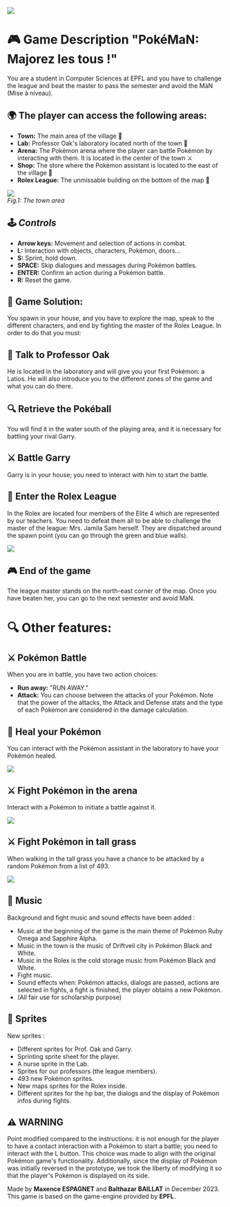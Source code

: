 <img src=".\icmon\title_illustration.png"/>

# 🎮 Game Description "PokéMaN: Majorez les tous !"
You are a student in Computer Sciences at EPFL and you have to challenge the league and beat the master to pass the semester and avoid the MàN (Mise à niveau).

## 🌍 The player can access the following areas:
- **Town:** The main area of the village 🏡
- **Lab:** Professor Oak's laboratory located north of the town 🧪
- **Arena:** The Pokémon arena where the player can battle Pokémon by interacting with them. It is located in the center of the town ⚔️
- **Shop:** The store where the Pokémon assistant is located to the east of the village 🏬
- **Rolex League:** The unmissable building on the bottom of the map 🏰

<img src=".\icmon\src\main\resources\images\backgrounds\town.png"/><br>
_Fig.1: The town area_

## 🕹️ *Controls*
- **Arrow keys:** Movement and selection of actions in combat.
- **L:** Interaction with objects, characters, Pokémon, doors...
- **S:** Sprint, hold down.
- **SPACE:** Skip dialogues and messages during Pokémon battles.
- **ENTER:** Confirm an action during a Pokémon battle.
- **R:** Reset the game.

## 🧩 Game Solution:
You spawn in your house, and you have to explore the map, speak to the different characters, and end by fighting the master of the Rolex League. In order to do that you must:

## 💬 Talk to Professor Oak
He is located in the laboratory and will give you your first Pokémon: a Latios. He will also introduce you to the different zones of the game and what you can do there.

## 🔍 Retrieve the Pokéball
You will find it in the water south of the playing area, and it is necessary for battling your rival Garry.

## ⚔️ Battle Garry
Garry is in your house; you need to interact with him to start the battle.

## 🏰 Enter the Rolex League
In the Rolex are located four members of the Elite 4 which are represented by our teachers. You need to defeat them all to be able to challenge the master of the league: Mrs. Jamila Sam herself. They are dispatched around the spawn point (you can go through the green and blue walls).

<img src=".\icmon\rolex_illustration.png"/><br>

## 🎮 End of the game
The league master stands on the north-east corner of the map. Once you have beaten her, you can go to the next semester and avoid MàN.

# 🔍 Other features:

## ⚔️ Pokémon Battle
When you are in battle, you have two action choices:
- **Run away:** "RUN AWAY."
- **Attack:** You can choose between the attacks of your Pokémon. Note that the power of the attacks, the Attack and Defense stats and the type of each Pokémon are considered in the damage calculation.

## 💉 Heal your Pokémon
You can interact with the Pokémon assistant in the laboratory to have your Pokémon healed.

<img src=".\icmon\nurse_illustration.png"/>

## ⚔️ Fight Pokémon in the arena
Interact with a Pokémon to initiate a battle against it.

<img src=".\icmon\arena_illustration.png"/>

## ⚔️ Fight Pokémon in tall grass
When walking in the tall grass you have a chance to be attacked by a random Pokémon from a list of 493.

<img src=".\icmon\fight_illustration.png"/>

## 🎵 Music
Background and fight music and sound effects have been added :
- Music at the beginning of the game is the main theme of Pokémon Ruby Omega and Sapphire Alpha.
- Music in the town is the music of Driftveil city in Pokémon Black and White.
- Music in the Rolex is the cold storage music from Pokémon Black and White.
- Fight music.
- Sound effects when: Pokémon attacks, dialogs are passed, actions are selected in fights, a fight is finished,
  the player obtains a new Pokémon.
- (All fair use for scholarship purpose)

## 🎨 Sprites
New sprites :
- Different sprites for Prof. Oak and Garry.
- Sprinting sprite sheet for the player.
- A nurse sprite in the Lab.
- Sprites for our professors (the league members).
- 493 new Pokémon sprites.
- New maps sprites for the Rolex inside.
- Different sprites for the hp bar, the dialogs and the display of Pokémon infos during fights.

## ⚠️ WARNING
Point modified compared to the instructions: it is not enough for the player to have a contact interaction with a Pokémon
to start a battle; you need to interact with the L button. This choice was made to align with the original Pokémon
game's functionality.
Additionally, since the display of Pokémon was initially reversed in the prototype, we took the liberty of modifying
it so that the player's Pokémon is displayed on its side.

Made by **Maxence ESPAGNET** and **Balthazar BAILLAT** in December 2023.<br>
This game is based on the game-engine provided by **EPFL**.
